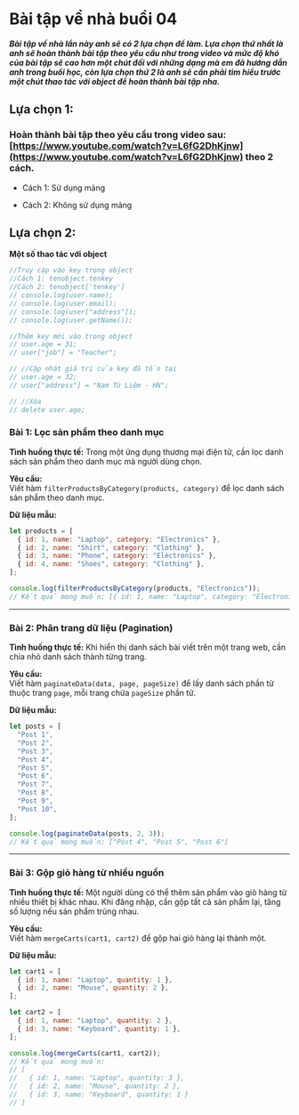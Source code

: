 # Bài tập về nhà buổi 04

**_Bài tập về nhà lần này anh sẽ có 2 lựa chọn để làm. Lựa chọn thứ nhất là anh sẽ hoàn thành bài tập theo yêu cầu như trong video và mức độ khó của bài tập sẽ cao hơn một chút đối với những dạng mà em đã hướng dẫn anh trong buổi học, còn lựa chọn thứ 2 là anh sẽ cần phải tìm hiểu trước một chút thao tác với object để hoàn thành bài tập nha._**

## Lựa chọn 1:

### Hoàn thành bài tập theo yêu cầu trong video sau: [https://www.youtube.com/watch?v=L6fG2DhKjnw](https://www.youtube.com/watch?v=L6fG2DhKjnw) theo 2 cách.

- Cách 1: Sử dụng mảng

- Cách 2: Không sử dụng mảng

## Lựa chọn 2:

**Một số thao tác với object**

```js
//Truy cập vào key trong object
//Cách 1: tenobject.tenkey
//Cách 2: tenobject['tenkey']
// console.log(user.name);
// console.log(user.email);
// console.log(user["address"]);
// console.log(user.getName());

//Thêm key mới vào trong object
// user.age = 31;
// user["job"] = "Teacher";

// //Cập nhật giá trị của key đã tồn tại
// user.age = 32;
// user["address"] = "Nam Từ Liêm - HN";

// //Xóa
// delete user.age;
```

### **Bài 1: Lọc sản phẩm theo danh mục**

**Tình huống thực tế:** Trong một ứng dụng thương mại điện tử, cần lọc danh sách sản phẩm theo danh mục mà người dùng chọn.

**Yêu cầu:**  
Viết hàm `filterProductsByCategory(products, category)` để lọc danh sách sản phẩm theo danh mục.

**Dữ liệu mẫu:**

```js
let products = [
  { id: 1, name: "Laptop", category: "Electronics" },
  { id: 2, name: "Shirt", category: "Clothing" },
  { id: 3, name: "Phone", category: "Electronics" },
  { id: 4, name: "Shoes", category: "Clothing" },
];

console.log(filterProductsByCategory(products, "Electronics"));
// Kết quả mong muốn: [{ id: 1, name: "Laptop", category: "Electronics" }, { id: 3, name: "Phone", category: "Electronics" }]
```

---

### **Bài 2: Phân trang dữ liệu (Pagination)**

**Tình huống thực tế:** Khi hiển thị danh sách bài viết trên một trang web, cần chia nhỏ danh sách thành từng trang.

**Yêu cầu:**  
Viết hàm `paginateData(data, page, pageSize)` để lấy danh sách phần tử thuộc trang `page`, mỗi trang chứa `pageSize` phần tử.

**Dữ liệu mẫu:**

```js
let posts = [
  "Post 1",
  "Post 2",
  "Post 3",
  "Post 4",
  "Post 5",
  "Post 6",
  "Post 7",
  "Post 8",
  "Post 9",
  "Post 10",
];

console.log(paginateData(posts, 2, 3));
// Kết quả mong muốn: ["Post 4", "Post 5", "Post 6"]
```

---

### **Bài 3: Gộp giỏ hàng từ nhiều nguồn**

**Tình huống thực tế:** Một người dùng có thể thêm sản phẩm vào giỏ hàng từ nhiều thiết bị khác nhau. Khi đăng nhập, cần gộp tất cả sản phẩm lại, tăng số lượng nếu sản phẩm trùng nhau.

**Yêu cầu:**  
Viết hàm `mergeCarts(cart1, cart2)` để gộp hai giỏ hàng lại thành một.

**Dữ liệu mẫu:**

```js
let cart1 = [
  { id: 1, name: "Laptop", quantity: 1 },
  { id: 2, name: "Mouse", quantity: 2 },
];

let cart2 = [
  { id: 1, name: "Laptop", quantity: 2 },
  { id: 3, name: "Keyboard", quantity: 1 },
];

console.log(mergeCarts(cart1, cart2));
// Kết quả mong muốn:
// [
//   { id: 1, name: "Laptop", quantity: 3 },
//   { id: 2, name: "Mouse", quantity: 2 },
//   { id: 3, name: "Keyboard", quantity: 1 }
// ]
```
